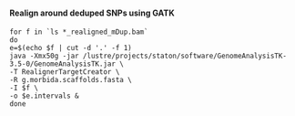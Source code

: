 #### Realign around deduped SNPs using GATK
```
for f in `ls *_realigned_mDup.bam`
do
e=$(echo $f | cut -d '.' -f 1)
java -Xmx50g -jar /lustre/projects/staton/software/GenomeAnalysisTK-3.5-0/GenomeAnalysisTK.jar \
-T RealignerTargetCreator \
-R g.morbida.scaffolds.fasta \
-I $f \
-o $e.intervals &
done
```
